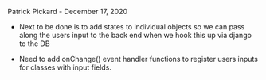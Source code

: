 Patrick Pickard - December 17, 2020

- Next to be done is to add states to individual objects so we can pass along the users input to the back end when we hook this up via django to the DB

- Need to add onChange() event handler functions to register users inputs for classes with input fields.

